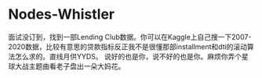 # Nodes-Whistler
面试没订到，找到一部Lending Club数据。你可以在Kaggle上自己搜一下2007-2020数据，比较有意思的贷款指标反正我不是很懂那部installment和dti的滚动算法怎么求的。直线月供YYDS。
说好的也是你，说不好的也是你。麻烦你弄个星球大战主题曲看老子盘出一朵大妈花。
